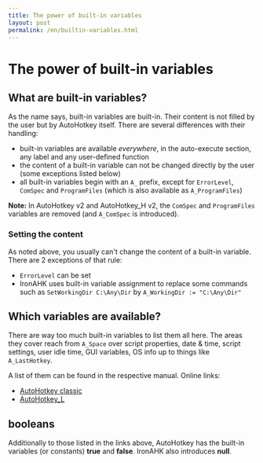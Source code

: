 ```yaml
---
title: The power of built-in variables
layout: post
permalink: /en/builtin-variables.html
---
```


# The power of built-in variables

## What are built-in variables?
As the name says, built-in variables are built-in. Their content is not filled by the user but by AutoHotkey itself.
There are several differences with their handling:

* built-in variables are available *everywhere*, in the auto-execute section, any label and any user-defined function
* the content of a built-in variable can not be changed directly by the user (some exceptions listed below)
* all built-in variables begin with an `A_` prefix, except for `ErrorLevel`, `ComSpec` and `ProgramFiles` (which is also available as `A_ProgramFiles`)

**Note:** In AutoHotkey v2 and AutoHotkey\_H v2, the `ComSpec` and `ProgramFiles` variables are removed (and `A_ComSpec` is introduced).

### Setting the content
As noted above, you usually can't change the content of a built-in variable. There are 2 exceptions of that rule:

* `ErrorLevel` can be set
* IronAHK uses built-in variable assignment to replace some commands such as `SetWorkingDir C:\Any\Dir` by `A_WorkingDir := "C:\Any\Dir"`

## Which variables are available?
There are way too much built-in variables to list them all here. The areas they cover reach from `A_Space` over script properties, date & time, script settings, user idle time, GUI variables, OS info up to things like `A_LastHotkey`.

A list of them can be found in the respective manual. Online links:
* [AutoHotkey classic](http://www.autohotkey.com/docs/Variables.htm#BuiltIn)
* [AutoHotkey\_L](http://www.autohotkey.net/~Lexikos/AutoHotkey_L/docs/Variables.htm#BuiltIn)

## booleans
Additionally to those listed in the links above, AutoHotkey has the built-in variables (or constants) **true** and **false**. IronAHK also introduces **null**.
